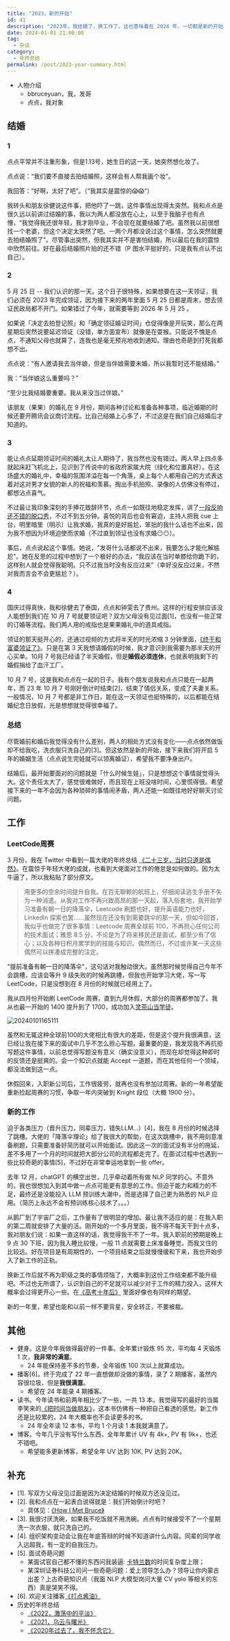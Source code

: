 ```yaml
---
title: "2023，新的开始"
id: 41
description: "2023年，我结婚了，换工作了。这也意味着在 2024 年，一切都是新的开始，所以这篇文章命名为《新的开始》。"
date: 2024-01-01 21:00:00
tag:
  - 杂谈
category:
  - 年终总结
permalink: /post/2023-year-summary.html
---
```


- 人物介绍
	- bbruceyuan，我，发哥
	- 点点，我对象

## 结婚
### 1
点点平常并不注重形象，但是1.13号，她生日的这一天，她突然想化妆了。

点点说：“我们要不直接去拍结婚照，这样会有人帮我画个妆”。

我回答：“好啊，太好了吧”。（“我其实是震惊的😱😱”）

我转头和朋友徐健说这件事，把他吓了一跳，这件事情出现得太突然。我和点点是很久远以前讲过结婚的事，我以为两人都没放在心上，以至于我脑子也有点懵，“我觉得我还很年轻，我才刚毕业，不会现在就要结婚了吧。虽然我以前很想找一个老婆，但这个决定太突然了吧。一两个月都没说过这个事情，怎么突然就要去拍结婚照了”。尽管事出突然，但我其实并不是害怕结婚，所以最后在我的震惊中欣然前往。好在最后结婚照片拍的还不错（P 图水平挺好的，只是我有点认不出自己）。

### 2
5 月 25 日 -- 我们认识的那一天。这个日子很特殊，如果想要在这一天领证，我们必须在 2023 年完成领证，因为接下来的两年里面 5 月 25 日都是周末，想去领证民政局都不开门。如果错过了今年，就需要等到 2026 年 5 月 25 。

如果说「决定去拍登记照」和「确定领征婚证时间」仓促得像是开玩笑，那么在两星期后突然说要延迟领证（没错，单方面宣布）就像是在耍猴。只能说不愧是点点，不通知父母也就算了，连我也是毫无预兆地收到通知。理由也奇葩到打死我都想不出。

点点说：“有人邀请我去当伴娘，但是当伴娘需要未婚，所以我暂时还不能结婚。”

我：“当伴娘这么重要吗？”

“至少比我结婚要重要。我从来没当过伴娘。”

该朋友（果果）的婚礼在 9 月份，期间各种讨论和准备各种事项，临近婚期的时候还要开腾讯会议商讨流程。比自己结婚上心多了，不过这是在我们自己结婚后才知道的。

### 3
能让点点延期领证时间的婚礼太让人期待了，我当然也没有错过。两人早上四点多就起床赶飞机北上，见识到了传说中的省政府家属大院（绿化和位置真好）。在这场盛大的婚礼中，幸福的氛围洋溢在每一个角落，桌上每个人都用自己的方式表达着对这对男才女貌的新人的祝福和羡慕。掏出手机拍照、录像的人仿佛没有停过，都想沾点喜气。

不过最让我印象深刻的手捧花致辞环节，点点一如既往地稳定发挥，讲了[一段反响还不错的脱口秀](https://www.bilibili.com/video/BV1Qh4y1h71U/)，不过不到五分钟。喜悦的背后也会有窘迫，主持人把我 cue 上台，明里暗里（明示）让我求婚，我真的是好尴尬，笨拙的我什么话也不出来，因为我不想因为环境迫使而求婚（不过直到领证也没有求婚😶😶）。

事后，点点说起这个事情。她说，"发哥什么话都说不出来，我要怎么才能化解尴尬"。她在反思的过程中想到了一个极好的办法，“我应该在当时单膝给你跪下的，这样别人就会觉得我聪明。只不过我当时没有反应过来”（幸好没反应过来，不然对我而言会不会更尴尬？）。

### 4
国庆过得真快，我和徐健去了泰国，点点和钟雯去了贵州。这样的行程安排应该没人能想到我们在 10 月 7 号就要领证吧？双方父母没有见过面[1]，也没有一些正常的订婚等流程。我们两人用的戒指也是果果婚礼中的道具戒指。

领证的那天挺开心的，还通过视频的方式将半天的时光浓缩 3 分钟里面，[《终于和富婆领证了》](https://www.bilibili.com/video/BV1Z841167Pj/)。只是在第 3 天我想请婚假的时候，我才意识到我需要为那半天的开心买单。10月 7 号我已经请了半天婚假，但是**婚假必须连休**，也就表明我剩下的婚假捐给了血汗工厂。

10 月 7 号，这是我和点点在一起的日子。我有个朋友说我和点点只能在一起两年，而 23 年 10 月 7 号刚好倒计时结束[2]，结束了情侣关系，变成了夫妻关系。一般情况，10 月 7 号都是非工作日，能在这一天领证也挺特殊的，以后都能在结婚纪念日放假，光是想想就觉得很幸福了。

### 总结
尽管婚前和婚后我觉得没有什么差别，两人的相处方式没有变化——点点依然做饭却不给我吃，洗衣服只洗自己的[3]。但这依然是新的开始，接下来我们将开启 5 年的婚姻生活（点点说生完娃就可以领离婚证），希望我不要净身出户。

结婚后，最开始要面对的问题就是「什么时候生娃」，只是想想这个事情就觉得头大。这个责任太大了，感觉很难做好，而且现在上班没啥时间，心里慌得很。希望接下来的一年不会因为各种琐碎的事情闹矛盾，两人还能一如既往地好好聊天讨论问题。

## 工作
### LeetCode周赛
3 月份，我在 Twitter 中看到一篇大佬的年终总结 [《二十三岁，当时只道是偶然》](https://www.zackwu.com/posts/2022-11-26-it-was-random/)。在震惊于年轻大佬的成就，也看到大佬面对工作的倦怠是如何做的。因为太牛逼了，所以我粘贴了部分原文。

> 用更多的空余时间提升自我。在百无聊赖的航班上，仔细阅读逃生手册不失为一种消遣。从我对工作不再兴致高昂的那一天起，落入俗套地，我开始学习准备有朝一日的降落伞，Leetcode 刷题也好，提升英语能力也好，LinkedIn 探索也罢……虽然现在还没有到需要跳伞的那一天，但如今回首，我似乎也做完了很多事情：Leetcode 周赛全球前 100，不再担心任何公司的技术面试；雅思 8.5 分，不论是为了将来移民还是面试，都至少有了信心；以及各种日积月累学到的技能与知识。偶然而已，不过或许某一天这些偶然可以拼凑成完整的注定。

"提前准备有朝一日的降落伞"，这句话对我触动很大。虽然那时候觉得自己今年不会跳槽，应该会等升 9 级失败的时候再跳槽，但我也开始学习大佬，写一写 LeetCode，只是没想到在 8 月份的时候就已经用上了。

我从四月份开始刷 LeetCode 周赛，直到九月休假，大部分的周赛都参加了。我从也最一开始的 1400 提升到了 1700，成功加入[灵茶山当学徒](https://space.bilibili.com/206214/)。

![20240101165111](/blog_imgs/20240101165111.png)


虽然和无辄这种全球前100的大佬相比有很大的差距，但是这个提升我很满意，这已经让我在接下来的面试中几乎不怎么担心写题。最重要的是，我发现我不再抗拒写题这件事情，以前总觉得写题没有意义（确实没意义），而现在却觉得这种即时的反馈还是挺爽的。会一个知识点就能 Accept 一道题，而在其他任何一个领域，都没法做到这一点。

休假回来，入职新公司后，工作很疲劳，就再也没有参加过周赛。新的一年希望能重新捡起周赛的习惯，争取一年内突破到 Knight 段位（大概 1900 分）。

### 新的工作
迫于各类压力（晋升压力，同辈压力，错失LLM...）[4]，我在 8 月份的时候选择了跳槽。大佬的「降落伞理论」给了我很大的帮助，在这次跳槽中，我不用刻意准备刷题，只需要准备好简历就可以开始面试。因此这一次的面试没有半分的拖延，差不多用了一个月的时间就把大部分公司的流程都走完了。在面试过程中也遇到一些比较奇葩的事情[5]，不过好在非常幸运地拿到一些 offer。

去年 12 月，chatGPT 的横空出世，几乎牵动着所有做 NLP 同学的心。不意外的，我也很想加入到其中做一点点可能更有意思的工作。但迫于能力和精力的不足，最终还是没能投入 LLM 预训练大潮中，而是选择了自己更为熟悉的 NLP 应用。（简历上永远不会有预训练核心技术了。。。）

从鹅厂到了宇宙厂之后，工作量有了很明显的增加。最让我不适应的是：在我入职的第二周就安排了大量的活。刚开始的一个多月里面，我不得不每天干到十点多，我对朋友们说：如果一直这样的话，我觉得我干不了一年。我入职前的预期是晚上 9 点 30 下班，因为我入睡比较慢，一般 11 点就需要上床准备睡觉，而我又住的比较远。好在项目是有周期性的，一个项目结束之后就慢慢缓和下来，我也开始步入了新工作的正轨。

换新工作后就不再为职级之类的事情烦恼了，大概率到这份工作结束都不能升级吧。不过也无所谓了，认识到自己的不足就可以减少对于工作的精力投入，这样大概率会过得更开心一些。在[《高考十年后》](https://bbruceyuan.com/post/ten-years-after-the-college-entrance-examination.html) 里面好像也有同样的期望。

新的一年里，希望也能和以前一样不要背星，安全转正，不要被裁。

## 其他
- 健身。这是今年我做得最好的一件事。全年累计锻炼 95 次，平均每 4 天锻炼 1 次，**我非常的满意**。
	- 24 年能保持差不多的节奏，全年锻炼 100 次以上就算成功。
- 播客[6]。终于完成了 22 年一直想做却没做的事情，录了 2 期播客，虽然内容很垃圾，但是**我很满意**。
	- 希望在 24 年能录 4 期播客。
- 读书。今年读书和前两年相比少了一些，一共 13 本。我觉得写的最好的当属李笑来的[《把时间当做朋友》](https://book.douban.com/subject/25749845/)，这本书仿佛有一种把自己看透的感觉。新工作还是比较累的，24 年大概率也不会读更多的书。
	- 24 年全年读 12 本书，平均 1 个月读 1 本我就满意了。
- 博客。今年几乎没有写什么东西，全年年累计 UV 有 4k+, PV 有 9k+，也还不错吧。
	- 希望能多更新博客，希望全年 UV 达到 10K, PV 达到 20K。

## 补充
- [1]. 写双方父母没见过面是因为决定结婚的时候双方还没见过。
- [2]. 我和点点在一起表白说得就是：我们开始倒计时吧？
    - 具体见：[《How I Met Bruce》](https://bbruceyuan.com/post/32.html#_12)
- [3]. 我很讨厌洗碗，如果我不吃饭就不用洗碗。点点有时候接受不了一个星期洗一次衣服，就只洗自己的。
- [4]. 组织架构变动会让我在年底答辩的时候不知道讲什么内容。同辈的同学收入远超我，有一定的自我压力。
- [5]. 面试奇葩问题 
	- 某面试官自己都不懂的东西问我装逼: [卡特兰数](https://oi-wiki.org/math/combinatorics/catalan/)的时间复杂度上限；
	- 某深圳证券科技公司问一些奇葩问题：爱上领导怎么办？领导让你内蒙古出差？上古奇葩知识点（我面 NLP 大模型岗问大量 CV yolo 等相关的东西）真是哭笑不得。
- [6]. 欢迎关注播客[《打点酱油》](https://www.xiaoyuzhoufm.com/podcast/625a89560cab7e0abb960b6d)
- 历史的年终总结
	- [《2022，激荡中的平淡》](https://bbruceyuan.com/post/35.html)
	- [《2021，乌云与曙光》](https://bbruceyuan.com/post/34.html)
	- [《2020年过去了，我不怀念它》](https://bbruceyuan.com/post/15.html)
